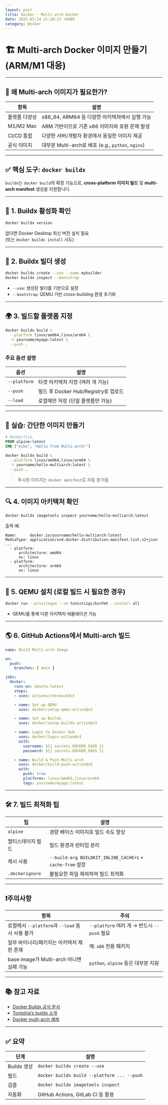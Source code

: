 ```yaml
---
layout: post
title: Docker - Multi-arch Docker
date: 2025-03-24 21:20:23 +0900
category: Docker
---
```

# 🏗️ Multi-arch Docker 이미지 만들기 (ARM/M1 대응)

---

## 📌 왜 Multi-arch 이미지가 필요한가?

| 항목 | 설명 |
|------|------|
| 플랫폼 다양성 | x86_64, ARM64 등 다양한 아키텍처에서 실행 가능 |
| M1/M2 Mac | ARM 기반이므로 기존 x86 이미지와 호환 문제 발생 |
| CI/CD 통합 | 다양한 서버/개발자 환경에서 동일한 이미지 제공 |
| 공식 이미지 | 대부분 Multi-arch로 배포 (e.g., `python`, `nginx`)

---

## ✅ 핵심 도구: `docker buildx`

`buildx`는 `docker build`의 확장 기능으로, **cross-platform 이미지 빌드** 및 **multi-arch manifest** 생성을 지원합니다.

---

## 🔧 1. Buildx 활성화 확인

```bash
docker buildx version
```

없다면 Docker Desktop 최신 버전 설치 필요  
(또는 `docker buildx install` 시도)

---

## 🔨 2. Buildx 빌더 생성

```bash
docker buildx create --use --name mybuilder
docker buildx inspect --bootstrap
```

- `--use`: 생성된 빌더를 기본으로 설정
- `--bootstrap`: QEMU 기반 cross-building 환경 초기화

---

## 🌍 3. 빌드할 플랫폼 지정

```bash
docker buildx build \
  --platform linux/amd64,linux/arm64 \
  -t yourname/myapp:latest \
  --push .
```

### 주요 옵션 설명

| 옵션 | 설명 |
|------|------|
| `--platform` | 타겟 아키텍처 지정 (여러 개 가능) |
| `--push` | 빌드 후 Docker Hub/Registry로 업로드 |
| `--load` | 로컬에만 저장 (단일 플랫폼만 가능) |

---

## 🧪 실습: 간단한 이미지 만들기

```Dockerfile
# Dockerfile
FROM alpine:latest
CMD ["echo", "Hello from Multi-arch!"]
```

```bash
docker buildx build \
  --platform linux/amd64,linux/arm64 \
  -t yourname/hello-multiarch:latest \
  --push .
```

> 푸시된 이미지는 `docker manifest`로 자동 분기됨

---

## 🔍 4. 이미지 아키텍처 확인

```bash
docker buildx imagetools inspect yourname/hello-multiarch:latest
```

출력 예:

```
Name:      docker.io/yourname/hello-multiarch:latest
MediaType: application/vnd.docker.distribution.manifest.list.v2+json
...
  - platform:
      architecture: amd64
      os: linux
  - platform:
      architecture: arm64
      os: linux
```

---

## 🧠 5. QEMU 설치 (로컬 빌드 시 필요한 경우)

```bash
docker run --privileged --rm tonistiigi/binfmt --install all
```

- QEMU를 통해 다른 아키텍처 에뮬레이션 가능

---

## 🌎 6. GitHub Actions에서 Multi-arch 빌드

```yaml
name: Build Multi-arch Image

on:
  push:
    branches: [ main ]

jobs:
  docker:
    runs-on: ubuntu-latest
    steps:
    - uses: actions/checkout@v3

    - name: Set up QEMU
      uses: docker/setup-qemu-action@v3

    - name: Set up Buildx
      uses: docker/setup-buildx-action@v3

    - name: Login to Docker Hub
      uses: docker/login-action@v3
      with:
        username: ${{ secrets.DOCKER_USER }}
        password: ${{ secrets.DOCKER_PASS }}

    - name: Build & Push Multi-arch
      uses: docker/build-push-action@v5
      with:
        push: true
        platforms: linux/amd64,linux/arm64
        tags: yourname/myapp:latest
```

---

## 🛠️ 7. 빌드 최적화 팁

| 팁 | 설명 |
|-----|------|
| `alpine` | 경량 베이스 이미지로 빌드 속도 향상 |
| 멀티스테이지 빌드 | 빌드 환경과 런타임 분리 |
| 캐시 사용 | `--build-arg BUILDKIT_INLINE_CACHE=1` + `cache-from` 설정 |
| `.dockerignore` | 불필요한 파일 제외하여 빌드 최적화 |

---

## ❗주의사항

| 항목 | 주의 |
|------|------|
| 로컬에서 `--platform`과 `--load` 동시 사용 불가 | `--platform` 여러 개 → 반드시 `--push` 필요 |
| 일부 바이너리/패키지는 아키텍처 제한 존재 | 예: `x86` 전용 패키지 |
| base image가 Multi-arch 아니면 실패 가능 | `python`, `alpine` 등은 대부분 지원 |

---

## 📚 참고 자료

- [Docker Buildx 공식 문서](https://docs.docker.com/buildx/working-with-buildx/)
- [Tonistiigi’s buildx 소개](https://github.com/docker/buildx)
- [Docker multi-arch 예제](https://github.com/docker/build-push-action)

---

## ✅ 요약

| 단계 | 설명 |
|------|------|
| Buildx 생성 | `docker buildx create --use` |
| 빌드 | `docker buildx build --platform ... --push` |
| 검증 | `docker buildx imagetools inspect` |
| 자동화 | GitHub Actions, GitLab CI 등 활용 |